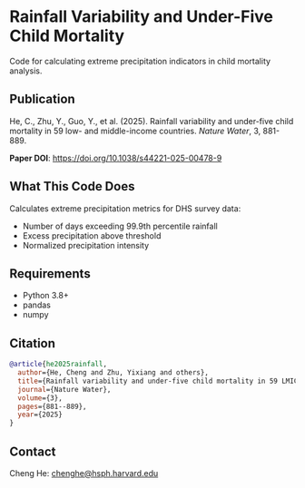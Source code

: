 # Rainfall Variability and Under-Five Child Mortality

Code for calculating extreme precipitation indicators in child mortality analysis.

## Publication

He, C., Zhu, Y., Guo, Y., et al. (2025). Rainfall variability and under-five child mortality in 59 low- and middle-income countries. *Nature Water*, 3, 881-889.

**Paper DOI**: https://doi.org/10.1038/s44221-025-00478-9

## What This Code Does

Calculates extreme precipitation metrics for DHS survey data:
- Number of days exceeding 99.9th percentile rainfall
- Excess precipitation above threshold
- Normalized precipitation intensity

## Requirements

- Python 3.8+
- pandas
- numpy

## Citation
```bibtex
@article{he2025rainfall,
  author={He, Cheng and Zhu, Yixiang and others},
  title={Rainfall variability and under-five child mortality in 59 LMICs},
  journal={Nature Water},
  volume={3},
  pages={881--889},
  year={2025}
}
```

## Contact
Cheng He: chenghe@hsph.harvard.edu

